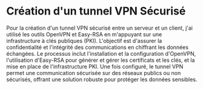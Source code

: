 # Création d'un tunnel VPN Sécurisé
Pour la création d'un tunnel VPN sécurisé entre un serveur et un client, j'ai utilisé les outils OpenVPN et Easy-RSA en m'appuyant sur une infrastructure à clés publiques (PKI).
 L'objectif est d'assurer la confidentialité et l'intégrité des communications en chiffrant les données échangées. Le processus inclut l'installation et la configuration d'OpenVPN, l'utilisation d'Easy-RSA pour générer et gérer les certificats et les clés, et la mise en place de l'infrastructure PKI. Une fois configuré, le tunnel VPN permet une communication sécurisée sur des réseaux publics ou non sécurisés, offrant une solution robuste pour protéger les données sensibles.

